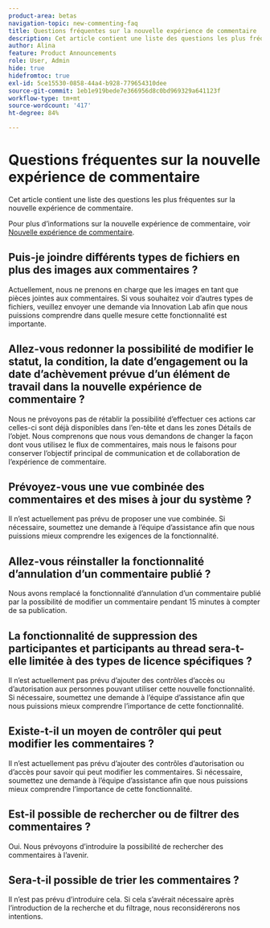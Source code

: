 ```yaml
---
product-area: betas
navigation-topic: new-commenting-faq
title: Questions fréquentes sur la nouvelle expérience de commentaire
description: Cet article contient une liste des questions les plus fréquentes sur la nouvelle expérience de commentaire.
author: Alina
feature: Product Announcements
role: User, Admin
hide: true
hidefromtoc: true
exl-id: 5ce15530-0858-44a4-b928-779654310dee
source-git-commit: 1eb1e919bede7e366956d8c0bd969329a641123f
workflow-type: tm+mt
source-wordcount: '417'
ht-degree: 84%

---
```


# Questions fréquentes sur la nouvelle expérience de commentaire

Cet article contient une liste des questions les plus fréquentes sur la nouvelle expérience de commentaire.

Pour plus d’informations sur la nouvelle expérience de commentaire, voir [Nouvelle expérience de commentaire](../../betas/new-commenting-experience-beta/unified-commenting-experience.md).

## Puis-je joindre différents types de fichiers en plus des images aux commentaires ?

Actuellement, nous ne prenons en charge que les images en tant que pièces jointes aux commentaires. Si vous souhaitez voir d’autres types de fichiers, veuillez envoyer une demande via Innovation Lab afin que nous puissions comprendre dans quelle mesure cette fonctionnalité est importante.

## Allez-vous redonner la possibilité de modifier le statut, la condition, la date d’engagement ou la date d’achèvement prévue d’un élément de travail dans la nouvelle expérience de commentaire ?

Nous ne prévoyons pas de rétablir la possibilité d’effectuer ces actions car celles-ci sont déjà disponibles dans l’en-tête et dans les zones Détails de l’objet. Nous comprenons que nous vous demandons de changer la façon dont vous utilisez le flux de commentaires, mais nous le faisons pour conserver l’objectif principal de communication et de collaboration de l’expérience de commentaire.

## Prévoyez-vous une vue combinée des commentaires et des mises à jour du système ?

Il n’est actuellement pas prévu de proposer une vue combinée. Si nécessaire, soumettez une demande à l’équipe d’assistance afin que nous puissions mieux comprendre les exigences de la fonctionnalité.

## Allez-vous réinstaller la fonctionnalité d’annulation d’un commentaire publié ?

Nous avons remplacé la fonctionnalité d’annulation d’un commentaire publié par la possibilité de modifier un commentaire pendant 15 minutes à compter de sa publication.

## La fonctionnalité de suppression des participantes et participants au thread sera-t-elle limitée à des types de licence spécifiques ?

Il n’est actuellement pas prévu d’ajouter des contrôles d’accès ou d’autorisation aux personnes pouvant utiliser cette nouvelle fonctionnalité. Si nécessaire, soumettez une demande à l’équipe d’assistance afin que nous puissions mieux comprendre l’importance de cette fonctionnalité.

## Existe-t-il un moyen de contrôler qui peut modifier les commentaires ?

Il n’est actuellement pas prévu d’ajouter des contrôles d’autorisation ou d’accès pour savoir qui peut modifier les commentaires. Si nécessaire, soumettez une demande à l’équipe d’assistance afin que nous puissions mieux comprendre l’importance de cette fonctionnalité.

## Est-il possible de rechercher ou de filtrer des commentaires ?

Oui. Nous prévoyons d’introduire la possibilité de rechercher des commentaires à l’avenir.

## Sera-t-il possible de trier les commentaires ?

Il n’est pas prévu d’introduire cela. Si cela s’avérait nécessaire après l’introduction de la recherche et du filtrage, nous reconsidérerons nos intentions.
